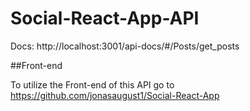 # Social-React-App-API

Docs: http://localhost:3001/api-docs/#/Posts/get_posts

##Front-end

To utilize the Front-end of this API go to https://github.com/jonasaugust1/Social-React-App


